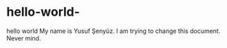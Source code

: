 # hello-world-
hello world 
My name is Yusuf Şenyüz. I am trying to change this document. 
Never mind.
